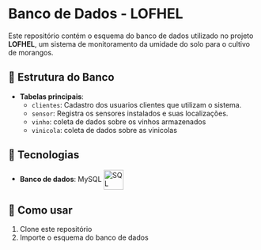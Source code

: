 # Banco de Dados - LOFHEL

Este repositório contém o esquema do banco de dados utilizado no projeto **LOFHEL**, um sistema de monitoramento da umidade do solo para o cultivo de morangos.  

## 📂 Estrutura do Banco  

- **Tabelas principais**:
  - `clientes`: Cadastro dos usuarios clientes  que utilizam o sistema.
  - `sensor`: Registra os sensores instalados e suas localizações.
  - `vinho`: coleta de dados sobre os vinhos armazenados
  - `vinicola`: coleta de dados sobre as vinicolas

## 🚀 Tecnologias  

-   **Banco de dados**: MySQL 
<img
    align="center"
    alt="SQL"
    title="SQL"
    width="40px"
    style="padding-rigth: 10px;"
    src="https://cdn.jsdelivr.net/gh/devicons/devicon@latest/icons/azuresqldatabase/azuresqldatabase-original.svg"
/> 

## 📌 Como usar  
1. Clone este repositório  
2. Importe o esquema do banco de dados  

